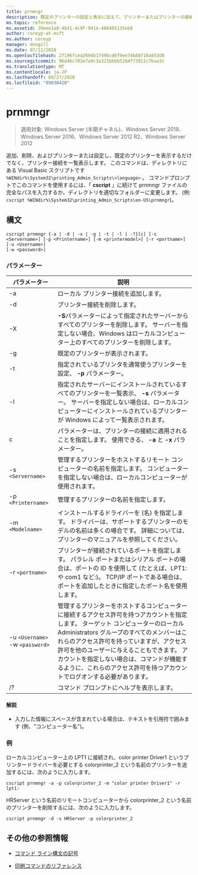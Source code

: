 ```yaml
---
title: prnmngr
description: 既定のプリンターの設定と表示に加えて、プリンターまたはプリンターの接続を追加、削除、および一覧表示する prnmngr コマンドの参照記事です。
ms.topic: reference
ms.assetid: 39eee1a8-4b41-4c9f-941e-486495135eb8
author: coreyp-at-msft
ms.author: coreyp
manager: dongill
ms.date: 07/11/2018
ms.openlocfilehash: 27196fcea2694b1f49bcd6f9ee74b88f16a853d8
ms.sourcegitcommit: 96d46c702e7a9c3a321bbbb5284f73911c7baa3c
ms.translationtype: MT
ms.contentlocale: ja-JP
ms.lasthandoff: 08/27/2020
ms.locfileid: "89038420"
---
```

# <a name="prnmngr"></a>prnmngr

> 適用対象: Windows Server (半期チャネル)、Windows Server 2019、Windows Server 2016、Windows Server 2012 R2、Windows Server 2012

追加、削除、およびプリンターまたは設定し、既定のプリンターを表示するだけでなく、プリンター接続を一覧表示します。 このコマンドは、ディレクトリにある Visual Basic スクリプトです `%WINdir%\System32\printing_Admin_Scripts\<language>` 。 コマンドプロンプトでこのコマンドを使用するには、「 **cscript** 」に続けて prnmngr ファイルの完全なパスを入力するか、ディレクトリを適切なフォルダーに変更します。 (例: `cscript %WINdir%\System32\printing_Admin_Scripts\en-US\prnmngr`)。

## <a name="syntax"></a>構文

```
cscript prnmngr {-a | -d | -x | -g | -t | -l | -?}[c] [-s <Servername>] [-p <Printername>] [-m <printermodel>] [-r <portname>] [-u <Username>]
[-w <password>]
```

### <a name="parameters"></a>パラメーター

| パラメーター | 説明 |
|--|--|
| -a | ローカル プリンター接続を追加します。 |
| -d | プリンター接続を削除します。 |
| -X | **-S**パラメーターによって指定されたサーバーからすべてのプリンターを削除します。 サーバーを指定しない場合、Windows はローカルコンピューター上のすべてのプリンターを削除します。 |
| -g | 既定のプリンターが表示されます。 |
| -t | 指定されているプリンタを通常使うプリンターを設定、 **-p** パラメーター。 |
| -l | 指定されたサーバーにインストールされているすべてのプリンターを一覧表示、 **-s** パラメーター。 サーバーを指定しない場合は、ローカルコンピューターにインストールされているプリンターが Windows によって一覧表示されます。 |
| c | パラメーターは、プリンターの接続に適用されることを指定します。 使用できる、 **-a** と **-x** パラメーター。 |
| -s `<Servername>` | 管理するプリンターをホストするリモート コンピューターの名前を指定します。 コンピューターを指定しない場合は、ローカルコンピューターが使用されます。 |
| -p `<Printername>` | 管理するプリンターの名前を指定します。 |
| -m `<Modelname>` | インストールするドライバーを (名) を指定します。 ドライバーは、サポートするプリンターのモデルの名前は多くの場合です。 詳細については、プリンターのマニュアルを参照してください。 |
| -r `<portname>` | プリンターが接続されているポートを指定します。 パラレル ポートまたはシリアル ポートの場合は、ポートの ID を使用して (たとえば、LPT1: や com1 など:)。 TCP/IP ポートである場合は、ポートを追加したときに指定したポート名を使用します。 |
| -u `<Username>` -w `<password>` | 管理するプリンターをホストするコンピューターに接続するアクセス許可を持つアカウントを指定します。 ターゲット コンピューターのローカル Administrators グループのすべてのメンバーはこれらのアクセス許可を持っていますが、アクセス許可を他のユーザーに与えることもできます。 アカウントを指定しない場合は、コマンドが機能するように、これらのアクセス許可を持つアカウントでログオンする必要があります。 |
| /? | コマンド プロンプトにヘルプを表示します。 |

#### <a name="remarks"></a>解説

- 入力した情報にスペースが含まれている場合は、テキストを引用符で囲みます (例、"コンピューター名")。

### <a name="examples"></a>例

ローカルコンピューター上の LPT1 に接続され、color printer Driver1 というプリンタードライバーを必要とする colorprinter_2 という名前のプリンターを追加するには、次のように入力します。

```
cscript prnmngr -a -p colorprinter_2 -m "color printer Driver1" -r lpt1:
```

HRServer という名前のリモートコンピューターから colorprinter_2 という名前のプリンターを削除するには、次のように入力します。

```
cscript prnmngr -d -s HRServer -p colorprinter_2
```

## <a name="additional-references"></a>その他の参照情報

- [コマンド ライン構文の記号](command-line-syntax-key.md)

- [印刷コマンドのリファレンス](print-command-reference.md)

